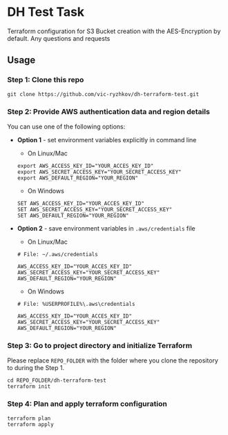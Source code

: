 # DH Test Task
Terraform configuration for S3 Bucket creation with the AES-Encryption by default.
Any questions and requests 

## Usage

### Step 1: Clone this repo
  ```
  git clone https://github.com/vic-ryzhkov/dh-terraform-test.git
  ```

### Step 2: Provide AWS authentication data and region details

You can use one of the following options:

  * **Option 1** - set environment variables explicitly in command line
    * On Linux/Mac
    ```
    export AWS_ACCESS_KEY_ID="YOUR_ACCES_KEY_ID"
    export AWS_SECRET_ACCESS_KEY="YOUR_SECRET_ACCESS_KEY"
    export AWS_DEFAULT_REGION="YOUR_REGION"
    ```
    * On Windows
    ```
    SET AWS_ACCESS_KEY_ID="YOUR_ACCES_KEY_ID"
    SET AWS_SECRET_ACCESS_KEY="YOUR_SECRET_ACCESS_KEY"
    SET AWS_DEFAULT_REGION="YOUR_REGION"
    ```
    
  * **Option 2** - save environment variables in ```.aws/credentials``` file
    
    * On Linux/Mac
    ```
    # File: ~/.aws/credentials
    
    AWS_ACCESS_KEY_ID="YOUR_ACCES_KEY_ID"
    AWS_SECRET_ACCESS_KEY="YOUR_SECRET_ACCESS_KEY"
    AWS_DEFAULT_REGION="YOUR_REGION"
    ```
    
    * On Windows
    ```
    # File: %USERPROFILE%\.aws\credentials
    
    AWS_ACCESS_KEY_ID="YOUR_ACCES_KEY_ID"
    AWS_SECRET_ACCESS_KEY="YOUR_SECRET_ACCESS_KEY"
    AWS_DEFAULT_REGION="YOUR_REGION"    
    ```

### Step 3: Go to project directory and initialize Terraform
Please replace ```REPO_FOLDER``` with the folder where you clone the repository to during the Step 1.
  ```
  cd REPO_FOLDER/dh-terraform-test
  terraform init
  ```

### Step 4: Plan and apply terraform configuration
 ```
 terraform plan
 terraform apply
 ```

